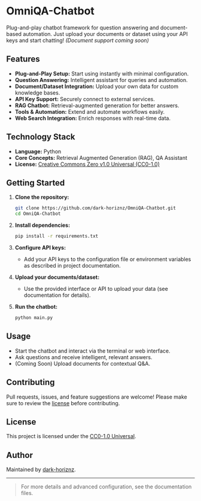 # OmniQA-Chatbot

Plug-and-play chatbot framework for question answering and document-based automation. Just upload your documents or dataset using your API keys and start chatting! *(Document support coming soon)*

## Features

- **Plug-and-Play Setup:** Start using instantly with minimal configuration.
- **Question Answering:** Intelligent assistant for queries and automation.
- **Document/Dataset Integration:** Upload your own data for custom knowledge bases.
- **API Key Support:** Securely connect to external services.
- **RAG Chatbot:** Retrieval-augmented generation for better answers.
- **Tools & Automation:** Extend and automate workflows easily.
- **Web Search Integration:** Enrich responses with real-time data.

## Technology Stack

- **Language:** Python
- **Core Concepts:** Retrieval Augmented Generation (RAG), QA Assistant
- **License:** [Creative Commons Zero v1.0 Universal (CC0-1.0)](LICENSE)

## Getting Started

1. **Clone the repository:**
   ```bash
   git clone https://github.com/dark-horiznz/OmniQA-Chatbot.git
   cd OmniQA-Chatbot
   ```

2. **Install dependencies:**
   ```bash
   pip install -r requirements.txt
   ```

3. **Configure API keys:**
   - Add your API keys to the configuration file or environment variables as described in project documentation.

4. **Upload your documents/dataset:**
   - Use the provided interface or API to upload your data (see documentation for details).

5. **Run the chatbot:**
   ```bash
   python main.py
   ```

## Usage

- Start the chatbot and interact via the terminal or web interface.
- Ask questions and receive intelligent, relevant answers.
- (Coming Soon) Upload documents for contextual Q&A.

## Contributing

Pull requests, issues, and feature suggestions are welcome! Please make sure to review the [license](LICENSE) before contributing.

## License

This project is licensed under the [CC0-1.0 Universal](LICENSE).

## Author

Maintained by [dark-horiznz](https://github.com/dark-horiznz).

---

> For more details and advanced configuration, see the documentation files.
